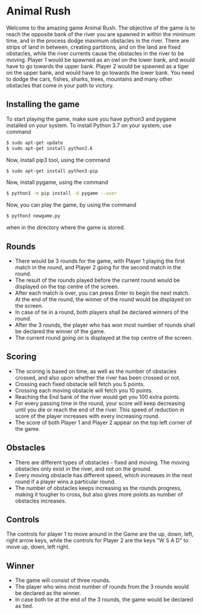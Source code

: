 # Animal Rush


Welcome to the amazing game Animal Rush. The objective of the game is to reach the opposite bank of the river you are spawned in within the minimum time, and in the process dodge maximum obstacles in the river. There are strips of land in between, creating partitions, and on the land are fixed obstacles, while the river currents cause the obstacles in the river to be moving. Player 1 would be spawned as an owl on the lower bank, and would have to go towards the upper bank. Player  2 would be spawned as a tiger on the upper bank, and would have to go towards the lower bank. You need to dodge the cars, fishes, sharks, trees, mountains and many other obstacles that come in your path to victory.

## Installing the game
To start playing the game, make sure you have python3 and pygame installed on your system.
To install Python 3.7 on your system, use command
```sh
$ sudo apt-get update
$ sudo apt-get install python3.6
```
Now, install pip3 tool, using the command 
```sh
$ sudo apt-get install python3-pip
```
Now, install pygame, using the command
```sh
$ python3 -m pip install -U pygame --user
```
Now, you can play the game, by using the command
```sh
$ python3 newgame.py
```
when in the directory where the game is stored.

## Rounds
  - There would be 3 rounds for the game, with Player 1 playing the first match in the round, and Player 2 going for the second match in the round.
  - The result of the rounds played before the current round would be displayed on the top centre of the screen.
  - After each match is over, you can press Enter to begin the next match. At the end of the round, the winner of the round would be displayed on the screen.
  - In case of tie in a round, both players shall be declared winners of the round.
  - After the 3 rounds, the player who has won most number of rounds shall be declared the winner of the game.
  - The current round going on is displayed at the top centre of the screen.

## Scoring
  - The scoring is based on time, as well as the number of obstacles crossed, and also upon whether the river has been crossed or not.
  - Crossing each fixed obstacle will fetch you 5 points.
  - Crossing each moving obstacle will fetch you 10 points.
  - Reaching the End bank of the river would get you 100 extra points.
  - For every passing time in the round, your score will keep decreasing until you die or reach the end of the river. This speed of reduction in score of the player increases with every increasing round.
  - The score of both Player 1 and Player 2 appear on the top left corner of the game. 

## Obstacles
  - There are different types of obstacles - fixed and moving. The moving obstacles only exist in the river, and not on the ground.
  - Every moving obstacle has different speed, which increases in the next round if a player wins a particular round.
  - The number of obstacles keeps increasing as the rounds progress, making it tougher to cross, but also gives more points as number of obstacles increases.
  
## Controls
The controls for player 1 to move around in the Game are the up, down, left, right arrow keys, while the controls for Player 2 are the keys "W S A D" to move up, down, left right.

## Winner
  - The game will consist of three rounds.
  - The player who wins most number of rounds from the 3 rounds would be declared as the winner. 
  - In case both tie at the end of the 3 rounds, the game would be declared as tied.
